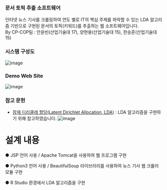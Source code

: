 ### 문서 토픽 추출 소프트웨어
인터넷 뉴스 기사를 크롤링하여 연도 별로 IT의 핵심 주제를 파악할 수 있는 LDA 알고리즘 기반으로 구현된 문서의 토픽(키워드)를 추출하는 웹 소프트웨어입니다.<br/>
By CP-COP팀 : 안윤빈(산업기술대 17), 양현용(산업기술대 15), 한승훈(산업기술대 15)

### 시스템 구성도
![image](https://user-images.githubusercontent.com/50897259/92837698-dbaa8780-f418-11ea-8f86-d8040e8a8653.png)

### Demo Web Site
![image](https://user-images.githubusercontent.com/50897259/92837707-de0ce180-f418-11ea-8d4d-533816e03307.png)


### 참고 문헌
* [잠재 디리클레 할당(Latent Dirichlet Allocation, LDA)](https://wikidocs.net/30708) : LDA 알고리즘을 구현하기 위해 참고하였습니다.
![image](https://user-images.githubusercontent.com/50897259/92837640-ca617b00-f418-11ea-9ea8-14833ac7ebad.png)


# 설계 내용

● JSP 언어 사용 / Apache Tomcat을 사용하여 웹 프로그램 구현

● Python3 언어 사용 / BeautifulSoup 라이브러리를 사용하여 뉴스 기사 웹 크롤러 모듈 구현

● R Studio 환경에서 LDA 알고리즘을 구현
